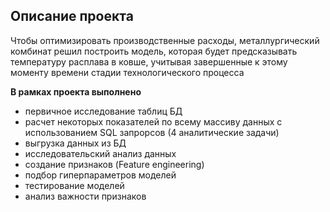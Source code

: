 ## Описание проекта

Чтобы оптимизировать производственные расходы, металлургический комбинат решил построить модель, которая будет предсказывать температуру расплава в ковше, учитывая завершенные к этому моменту времени стадии технологического процесса

**В рамках проекта выполнено**
- первичное исследование таблиц БД
- расчет некоторых показателей по всему массиву данных с использованием SQL запрорсов (4 аналитические задачи)
- выгрузка данных из БД
- исследовательский анализ данных
- создание признаков (Feature engineering)
- подбор гиперпараметров моделей
- тестирование моделей
- анализ важности признаков

